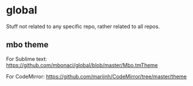 global
======

Stuff not related to any specific repo, rather related to all repos.

## mbo theme

For Sublime text:
https://github.com/mbonaci/global/blob/master/Mbo.tmTheme

For CodeMirror:
https://github.com/marijnh/CodeMirror/tree/master/theme
